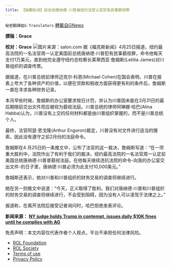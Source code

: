 ```yaml
---
title: 【秘翻在线】前总统唐纳德·川普被纽约法官认定犯有民事藐视罪
---
```

`秘密翻譯組G-Translators` [轉載自GNews](https://gnews.org/zh-hans/2413361/)

**撰稿：Grace**
 
**校对：Grace**
 ![](https://assets.gnews.org/wp-content/uploads/2022/04/Screen-Shot-2022-04-25-at-5.32.05-PM.jpeg)图片来源：salon.com 
据《福克斯新闻》4月25日报道，纽约最高法院的一名法官周一认定美国前总统唐纳德·川普犯有民事藐视罪，命令他每天支付1万美元，直到他完全遵守纽约总检察长莱蒂西亚·詹姆斯(Letitia James)对川普组织的调查传票。
 
据报道，在川普总统前律师迈克尔·科恩(Michael Cohen)在国会表明，川普在报表上夸大了各种资产的价值，以便在贷款和税收方面获得更有利的条件后，詹姆斯一直在寻求各种财务记录。
 
本月早些时候，詹姆斯的办公室要求按日计罚，并认为川普因未能在3月31日的最后期限前交出文件而应被视为藐视法庭。川普总统的律师阿琳娜·哈巴(Alina Habba)认为，川普没有上交的任何材料都是由川普组织掌握的，而不是川普总统个人。
 
最终，法官阿瑟·恩戈隆(Arthur Engoron)裁定，川普没有对文件进行适当的搜索，因此没有遵守之前2月份的法庭命令。
 
詹姆斯在4 月25日的一条推文中，公布了法官的这一裁决，詹姆斯写道：“在一项重大胜利中，法院作出了有利于我们的裁决，纽约最高法院的一名法官周一认定前美国总统唐纳德·川普普藐视法庭。在他每天继续违抗法院的命令-向我的办公室交出文件-的日子里，唐纳德·川普必须为此支付10,000美元。”
 
詹姆斯还表示，她对川普和川普组织的财务交易的调查将继续进行。
 
她在另一则推文中说道：“今天，正义取得了胜利。我们对唐纳德·川普和川普组织的财务交易的调查将继续进行，不会受到阻碍，因为没有人可以凌驾于法律之上。”
 
报道称，在离开法院后接受记者询问时，哈巴拒绝发表评论。
 
**新闻来源：** **[NY judge holds Trump in contempt, issues daily $10K fines until he complies with AG](https://www.foxnews.com/politics/court-holds-trump-in-contempt-issues-daily-10k-fines-until-he-complies-with-ny-ag-probe)**

免责声明：本文内容仅代表作者个人观点，平台不承担任何法律风险。
  
- [ROL Foundation](https://rolfoundation.org/)
- [ROL Society](https://rolsociety.org/)
- [Terms of use](https://gnews.org/terms-of-use-3/)
- [Privacy Policy](https://gnews.org/privacy-policy/)
